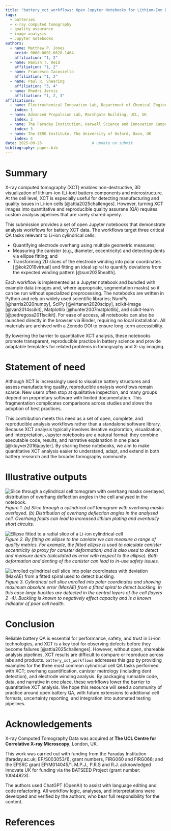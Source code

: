```yaml
---
title: "battery_xct_workflows: Open Jupyter Notebooks for Lithium-Ion Battery QA using XCT"
tags:
  - batteries
  - x-ray computed tomography
  - quality assurance
  - image analysis
  - Jupyter notebooks
authors:
  - name: Matthew P. Jones
    orcid: 0000-0001-6628-1464
    affiliation: "1, 2"
  - name: Hamish T. Reid
    affiliation: "1, 2"
  - name: Francesco Iacoviello
    affiliation: "1, 2"
  - name: Paul R. Shearing
    affiliation: "3, 4"
  - name: Rhodri Jervis
    affiliation: "1, 2, 3"
affiliations:
  - name: Electrochemical Innovation Lab, Department of Chemical Engineering, UCL, UK
    index: 1
  - name: Advanced Propulsion Lab, Marshgate Building, UCL, UK
    index: 2
  - name: The Faraday Institution, Harwell Science and Innovation Campus, Didcot, UK
    index: 3
  - name: The ZERO Institute, The University of Oxford, Oxon, UK
    index: 4
date: 2025-09-26                      # update on submit
bibliography: paper.bib
---
```


# Summary

X-ray computed tomography (XCT) enables non-destructive, 3D visualization of lithium-ion (Li-ion) battery components and microstructure. At the cell level, XCT is especially useful for detecting manufacturing and quality issues in Li-ion cells [@attia2025challenges]. However, turning XCT images into quantitative and reproducible quality assurane (QA) requires custom analysis pipelines that are rarely shared openly.

This submission provides a set of open Jupyter notebooks that demonstrate analysis workflows for battery XCT data. The workflows target three critical QA tasks relevant to Li-ion cylindrical cells:

- Quantifying electrode overhang using multiple geometric measures;
- Measuring the canister (e.g., diameter, eccentricity) and detecting dents via ellipse fitting; and
- Transforming 2D slices of the electrode winding into polar coordinates [@kok2019virtual] and fitting an ideal spiral to quantify deviations from the expected winding pattern [@sun2025health].

Each workflow is implemented as a Jupyter notebook and bundled with example data (images and, where appropriate, segmentation masks) so it can be run without specialized preprocessing. The notebooks are written in Python and rely on widely used scientific libraries; NumPy [@harris2020numpy], SciPy [@virtanen2020scipy], scikit-image [@van2014scikit], Matplotlib [@hunter2007matplotlib], and scikit-learn [@pedregosa2011scikit]. For ease of access, all notebooks can also be launched directly in the browser via Binder, requiring no local installation. All materials are archived with a Zenodo DOI to ensure long-term accessibility.

By lowering the barrier to quantitative XCT analysis, these notebooks promote transparent, reproducible practice in battery science and provide adaptable templates for related problems in tomography and X-ray imaging.

# Statement of need

Although XCT is increasingly used to visualize battery structures and assess manufacturing quality, reproducible analysis workflows remain scarce. New users often stop at qualitative inspection, and many groups depend on proprietary software with limited documentation. This fragmentation complicates comparisons across studies and slows the adoption of best practices.

This contribution meets this need as a set of open, complete, and reproducible analysis workflows rather than a standalone software library. Because XCT analysis typically involves iterative exploration, visualization, and interpretation, Jupyter notebooks are a natural format: they combine executable code, results, and narrative explanation in one place [@kluyver2016jupyter]. By sharing these notebooks, we aim to make quantitative XCT analysis easier to understand, adapt, and extend in both battery research and the broader tomography community.

# Illustrative outputs

![Slice through a cylindrical cell tomogram with overhang masks overlayed, distribution of overhang deflection angles in the cell analysed in the notebook.](fig1.png)  
*Figure 1. (a) Slice through a cylindrical cell tomogram with overhang masks overlayed. (b) Distribution of overhang deflection angles in the analysed cell. Overhang faults can lead to increased lithium plating and eventually short circuits.*  

![Ellipse fitted to a radial slice of a Li-ion cylindrical cell](fig2.png)  
*Figure 2. By fitting an ellipse to the canister we can measure a range of quality metrics. For example, the fitted ellipse is used to calculate canister eccentricity (a proxy for canister deformation) and is also used to detect and measure dents (calculated as error with respect to the ellipse). Both deformation and denting of the canister can lead to in-use safety issues.* 

![Unrolled cylindrical cell slice into polar coordinates with deviation (MaxAE) from a fitted spiral used to detect buckling.](fig3.png)  
*Figure 3. Cylindrical cell slice unrolled into polar coordinates and showing maximum absolute error (MaxAE) from a fitted spiral to detect buckling. In this case large buckles are detected in the central layers of the cell (layers 2 -4). Buckling is known to negatively effect capacity and is a known indicator of poor cell health.*  

# Conclusion

Reliable battery QA is essential for performance, safety, and trust in Li-ion technologies, and XCT is a key tool for observing defects before they become failures [@attia2025challenges]. However, without open, shareable analysis pipelines, XCT results are difficult to compare or reproduce across labs and products. `battery_xct_workflows` addresses this gap by providing examples for the three most common cylindrical cell QA tasks performed with XCT; overhang quantification, canister metrology (including dent detection), and electrode winding analysis. By packaging runnable code, data, and narrative in one place, these workflows lower the barrier to quantitative XCT analysis. We hope this resource will seed a community of practice around open battery QA, with future extensions to additional cell formats, uncertainty reporting, and integration into automated testing pipelines.

# Acknowledgements

X-ray Computed Tomography Data was acquired at **The UCL Centre for Correlative X-ray Microscopy**, London, UK. 

This work was carried out with funding from the Faraday Institution (faraday.ac.uk; EP/S003053/1), grant numbers, FIRG060 and FIRG066; and the EPSRC grant EP/M014045/1. M.P.J., P.R.S and R.J. acknowledged Innovate UK for funding via the BATSEED Project (grant number: 10044823).

The authors used ChatGPT (OpenAI) to assist with language editing and code refactoring. All workflow logic, analyses, and interpretations were developed and verified by the authors, who bear full responsibility for the content.

# References



















































